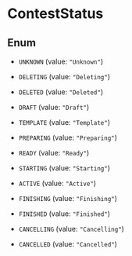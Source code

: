 

# ContestStatus

## Enum


* `UNKNOWN` (value: `"Unknown"`)

* `DELETING` (value: `"Deleting"`)

* `DELETED` (value: `"Deleted"`)

* `DRAFT` (value: `"Draft"`)

* `TEMPLATE` (value: `"Template"`)

* `PREPARING` (value: `"Preparing"`)

* `READY` (value: `"Ready"`)

* `STARTING` (value: `"Starting"`)

* `ACTIVE` (value: `"Active"`)

* `FINISHING` (value: `"Finishing"`)

* `FINISHED` (value: `"Finished"`)

* `CANCELLING` (value: `"Cancelling"`)

* `CANCELLED` (value: `"Cancelled"`)



